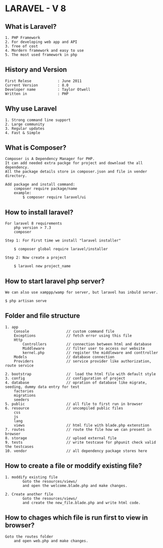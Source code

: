 # LARAVEL - V 8

## What is Laravel?

	1. PHP Framework
	2. For developing web app and API
	3. free of cost
	4. Mordern framework and easy to use
	5. The most used framework in php

## History and Version

	First Relese			: June 2011
	Current Version			: 8.0
	Developer name 			: Taylor Otwell
	Written in 				: PHP

## Why use Laravel

	1. Strong command line support
	2. Large community
	3. Regular updates
	4. Fast & Simple

## What is Composer?

	Composer is A Dependency Manager for PHP.
	It can add needed extra packge for project and download the all dependency.
	All the package details store in composer.json and file in vender directory.

	Add package and install command:
		composer require package/name
		example:
			$ composer require laravel/ui

## How to install laravel? 

	For laravel 8 requirements
		php version > 7.3
		composer

	Step 1: For First time we install "laravel installer"

		$ composer global require laravel/installer

	Step 2: Now create a project

		$ laravel new project_name 

## How to start laravel php server?

	We can also use xamppp/wamp for server, but laravel has inbuld server.

	$ php artisan serve

## Folder and file structure
	
	1. app
		Console					// custom command file
		Exceptions				// fetch error using this file
		Http
			Controllers			// connection between html and database
			Middleware			// filter user to access our website
			kernel.php 			// register the middleware and conttroller
		Models					// database connection
		Providers				// service provider like authorization, route service

	2. bootstrap 		        //	load the html file with default style
	3. config					// configuration of project
	4. database					// opration of database like migrate, seeding, dummy data entry for test
		factories
		migrations
		seeders
	5. public					// all file to first run in browser
	6. resource					// uncompiled public files
		css
		js
		lang 
		views					// html file with blade.php extenstion
	7. routes					// route the file how we can present in browser
	8. storage					// upload external file
	9. tests					// write testcase for phpunit check valid the testcases
	10. vendor					// all dependency package stores here

## How to create a file or moddify existing file?

	1. moddify existing file
			Goto the resources/views/
			and open the welcome.blade.php and make changes.

	2. Create another file
			Goto the resources/views/
			and create the new_file.blade.php and write html code.

## How to chages which file is run first to view in browser?
	
	Goto the routes folder
		and open web.php and make changes.

